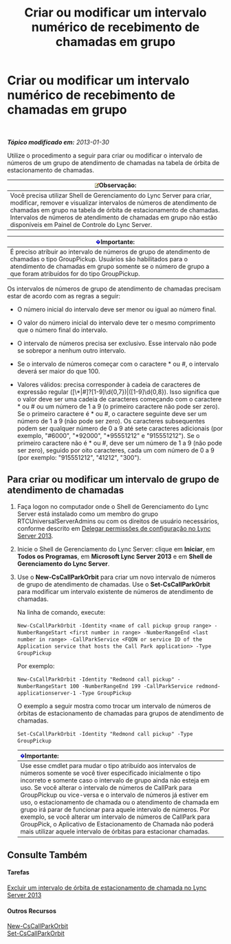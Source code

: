 ﻿---
title: Criar ou modificar um intervalo numérico de recebimento de chamadas em grupo
TOCTitle: Criar ou modificar um intervalo numérico de recebimento de chamadas em grupo
ms:assetid: 4b442b98-df6b-4e50-8254-b3be9cde21dd
ms:mtpsurl: https://technet.microsoft.com/pt-br/library/JJ945627(v=OCS.15)
ms:contentKeyID: 52057601
ms.date: 05/19/2016
mtps_version: v=OCS.15
ms.translationtype: HT
---

# Criar ou modificar um intervalo numérico de recebimento de chamadas em grupo

 

_**Tópico modificado em:** 2013-01-30_

Utilize o procedimento a seguir para criar ou modificar o intervalo de números de um grupo de atendimento de chamadas na tabela de órbita de estacionamento de chamadas.

<table>
<thead>
<tr class="header">
<th><img src="images/Gg425756.note(OCS.15).gif" title="note" alt="note" />Observação:</th>
</tr>
</thead>
<tbody>
<tr class="odd">
<td>Você precisa utilizar Shell de Gerenciamento do Lync Server para criar, modificar, remover e visualizar intervalos de números de atendimento de chamadas em grupo na tabela de órbita de estacionamento de chamadas. Intervalos de números de atendimento de chamadas em grupo não estão disponíveis em Painel de Controle do Lync Server.</td>
</tr>
</tbody>
</table>


<table>
<thead>
<tr class="header">
<th><img src="images/Gg425939.important(OCS.15).gif" title="important" alt="important" />Importante:</th>
</tr>
</thead>
<tbody>
<tr class="odd">
<td>É preciso atribuir ao intervalo de números de grupo de atendimento de chamadas o tipo GroupPickup. Usuários são habilitados para o atendimento de chamadas em grupo somente se o número de grupo a que foram atribuídos for do tipo GroupPickup.</td>
</tr>
</tbody>
</table>


Os intervalos de números de grupo de atendimento de chamadas precisam estar de acordo com as regras a seguir:

  - O número inicial do intervalo deve ser menor ou igual ao número final.

  - O valor do número inicial do intervalo deve ter o mesmo comprimento que o número final do intervalo.

  - O intervalo de números precisa ser exclusivo. Esse intervalo não pode se sobrepor a nenhum outro intervalo.

  - Se o intervalo de números começar com o caractere \* ou \#, o intervalo deverá ser maior do que 100.

  - Valores válidos: precisa corresponder à cadeia de caracteres de expressão regular (\[\\\*|\#\]?\[1-9\]\\d{0,7})|(\[1-9\]\\d{0,8}). Isso significa que o valor deve ser uma cadeia de caracteres começando com o caractere \* ou \# ou um número de 1 a 9 (o primeiro caractere não pode ser zero). Se o primeiro caractere é \* ou \#, o caractere seguinte deve ser um número de 1 a 9 (não pode ser zero). Os caracteres subsequentes podem ser qualquer número de 0 a 9 até sete caracteres adicionais (por exemplo, "\#6000", "\*92000", "\*95551212" e "915551212"). Se o primeiro caractere não é \* ou \#, deve ser um número de 1 a 9 (não pode ser zero), seguido por oito caracteres, cada um com número de 0 a 9 (por exemplo: "915551212", "41212", "300").

## Para criar ou modificar um intervalo de grupo de atendimento de chamadas

1.  Faça logon no computador onde o Shell de Gerenciamento do Lync Server está instalado como um membro do grupo RTCUniversalServerAdmins ou com os direitos de usuário necessários, conforme descrito em [Delegar permissões de configuração no Lync Server 2013](lync-server-2013-delegate-setup-permissions.md).

2.  Inicie o Shell de Gerenciamento do Lync Server: clique em **Iniciar**, em **Todos os Programas**, em **Microsoft Lync Server 2013** e em **Shell de Gerenciamento do Lync Server**.

3.  Use o **New-CsCallParkOrbit** para criar um novo intervalo de números de grupo de atendimento de chamadas. Use o **Set-CsCallParkOrbit** para modificar um intervalo existente de números de atendimento de chamadas.
    
    Na linha de comando, execute:
    
        New-CsCallParkOrbit -Identity <name of call pickup group range> -NumberRangeStart <first number in range> -NumberRangeEnd <last number in range> -CallParkService <FQDN or service ID of the Application service that hosts the Call Park application> -Type GroupPickup
    
    Por exemplo:
    
        New-CsCallParkOrbit -Identity "Redmond call pickup" -NumberRangeStart 100 -NumberRangeEnd 199 -CallParkService redmond-applicationserver-1 -Type GroupPickup
    
    O exemplo a seguir mostra como trocar um intervalo de números de órbitas de estacionamento de chamadas para grupos de atendimento de chamadas.
    
        Set-CsCallParkOrbit -Identity "Redmond call pickup" -Type GroupPickup
    
    <table>
    <thead>
    <tr class="header">
    <th><img src="images/Gg425939.important(OCS.15).gif" title="important" alt="important" />Importante:</th>
    </tr>
    </thead>
    <tbody>
    <tr class="odd">
    <td>Use esse cmdlet para mudar o tipo atribuído aos intervalos de números somente se você tiver especificado inicialmente o tipo incorreto e somente caso o intervalo de grupo ainda não esteja em uso. Se você alterar o intervalo de números de CallPark para GroupPickup ou vice-versa e o intervalo de números já estiver em uso, o estacionamento de chamada ou o atendimento de chamada em grupo irá parar de funcionar para aquele intervalo de números. Por exemplo, se você alterar um intervalo de números de CallPark para GroupPick, o Aplicativo de Estacionamento de Chamada não poderá mais utilizar aquele intervalo de órbitas para estacionar chamadas.</td>
    </tr>
    </tbody>
    </table>


## Consulte Também

#### Tarefas

[Excluir um intervalo de órbita de estacionamento de chamada no Lync Server 2013](lync-server-2013-delete-a-call-park-orbit-range.md)  

#### Outros Recursos

[New-CsCallParkOrbit](new-cscallparkorbit.md)  
[Set-CsCallParkOrbit](set-cscallparkorbit.md)

